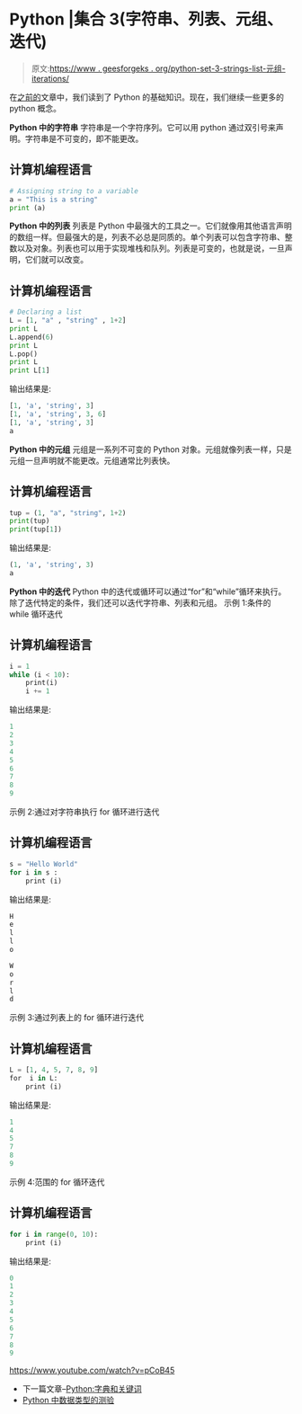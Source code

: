 # Python |集合 3(字符串、列表、元组、迭代)

> 原文:[https://www . geesforgeks . org/python-set-3-strings-list-元组-iterations/](https://www.geeksforgeeks.org/python-set-3-strings-lists-tuples-iterations/)

在[之前的](https://www.geeksforgeeks.org/python-set-2-variables-expressions-conditions-and-functions/)文章中，我们读到了 Python 的基础知识。现在，我们继续一些更多的 python 概念。

**Python 中的字符串**
字符串是一个字符序列。它可以用 python 通过双引号来声明。字符串是不可变的，即不能更改。

## 计算机编程语言

```py
# Assigning string to a variable
a = "This is a string"
print (a)
```

**Python 中的列表**
列表是 Python 中最强大的工具之一。它们就像用其他语言声明的数组一样。但最强大的是，列表不必总是同质的。单个列表可以包含字符串、整数以及对象。列表也可以用于实现堆栈和队列。列表是可变的，也就是说，一旦声明，它们就可以改变。

## 计算机编程语言

```py
# Declaring a list
L = [1, "a" , "string" , 1+2]
print L
L.append(6)
print L
L.pop()
print L
print L[1]
```

输出结果是:

```py
[1, 'a', 'string', 3]
[1, 'a', 'string', 3, 6]
[1, 'a', 'string', 3]
a
```

**Python 中的元组**
元组是一系列不可变的 Python 对象。元组就像列表一样，只是元组一旦声明就不能更改。元组通常比列表快。

## 计算机编程语言

```py
tup = (1, "a", "string", 1+2)
print(tup)
print(tup[1])
```

输出结果是:

```py
(1, 'a', 'string', 3)
a
```

**Python 中的迭代**
Python 中的迭代或循环可以通过“for”和“while”循环来执行。除了迭代特定的条件，我们还可以迭代字符串、列表和元组。
示例 1:条件的 while 循环迭代

## 计算机编程语言

```py
i = 1
while (i < 10):
    print(i)
    i += 1
```

输出结果是:

```py
1
2
3
4
5
6
7
8
9 
```

示例 2:通过对字符串执行 for 循环进行迭代

## 计算机编程语言

```py
s = "Hello World"
for i in s :
    print (i)
```

输出结果是:

```py
H
e
l
l
o

W
o
r
l
d
```

示例 3:通过列表上的 for 循环进行迭代

## 计算机编程语言

```py
L = [1, 4, 5, 7, 8, 9]
for  i in L:
    print (i)
```

输出结果是:

```py
1
4
5
7
8
9
```

示例 4:范围的 for 循环迭代

## 计算机编程语言

```py
for i in range(0, 10):
    print (i)
```

输出结果是:

```py
0
1
2
3
4
5
6
7
8
9 
```

https://www.youtube.com/watch?v=pCoB45

*   下一篇文章–[Python:字典和关键词](https://www.geeksforgeeks.org/python-set-4-dictionary-keywords-python/)
*   [Python 中数据类型的测验](https://www.geeksforgeeks.org/data-type-gq/)